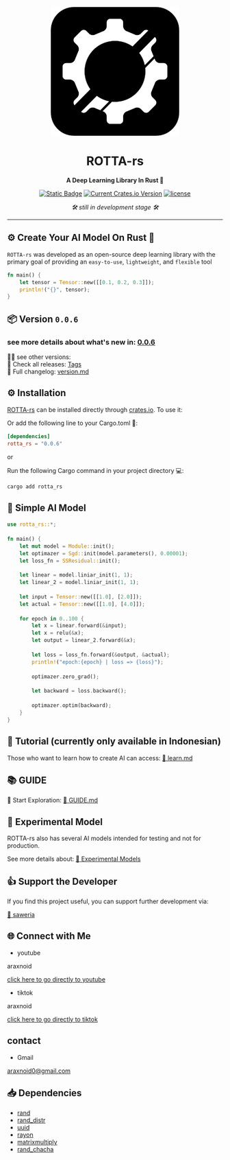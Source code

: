 <div align="center">

<img width="300px" src="https://github.com/araxnoid-code/ROTTA-rs/blob/main/assets/rotta_logo.png?raw=true">
<!-- ![ROTTA Logo](https://github.com/araxnoid-code/ROTTA-rs/blob/main/assets/rotta_logo.png?raw=true) -->

# ROTTA-rs  
**A Deep Learning Library In Rust 🦀**

[<img alt="Static Badge" src="https://img.shields.io/badge/discord-ROTTA_rs-%235a69fc">](https://discord.gg/cgB7jst7mS)
[![Current Crates.io Version](https://img.shields.io/crates/v/rotta_rs.svg)](https://crates.io/crates/rotta_rs)
[![license](https://shields.io/badge/license-Apache--2.0-blue)](https://github.com/araxnoid-code/ROTTA-rs/blob/main/LICENSE)




*🛠️ still in development stage 🛠️*
</div>

---

## ⚙️ Create Your AI Model On Rust 🦀
`ROTTA-rs` was developed as an open-source deep learning library with the primary goal of providing an `easy-to-use`, `lightweight`, and `flexible` tool

```rust
fn main() {
    let tensor = Tensor::new([[0.1, 0.2, 0.3]]);
    println!("{}", tensor);
}
```

## 📦 Version `0.0.6`
### see more details about what's new in: [0.0.6](https://github.com/araxnoid-code/ROTTA-rs/releases/tag/0.0.6)


🧑‍💻 see other versions: </br>
📌 Check all releases: [Tags](https://github.com/araxnoid-code/ROTTA-rs/tags)  
📜 Full changelog: [version.md](https://github.com/araxnoid-code/ROTTA-rs/blob/main/version.md)



## ⚙️ Installation

[ROTTA-rs](https://crates.io/crates/rotta_rs) can be installed directly through [crates.io](https://crates.io).
To use it:

Or add the following line to your Cargo.toml 📁:
```toml
[dependencies]
rotta_rs = "0.0.6"
```
or

Run the following Cargo command in your project directory 💻️:
```sh
cargo add rotta_rs
```

## 🧠 Simple AI Model
```rust
use rotta_rs::*;

fn main() {
    let mut model = Module::init();
    let optimazer = Sgd::init(model.parameters(), 0.00001);
    let loss_fn = SSResidual::init();

    let linear = model.liniar_init(1, 1);
    let linear_2 = model.liniar_init(1, 1);

    let input = Tensor::new([[1.0], [2.0]]);
    let actual = Tensor::new([[1.0], [4.0]]);

    for epoch in 0..100 {
        let x = linear.forward(&input);
        let x = relu(&x);
        let output = linear_2.forward(&x);

        let loss = loss_fn.forward(&output, &actual);
        println!("epoch:{epoch} | loss => {loss}");

        optimazer.zero_grad();

        let backward = loss.backward();

        optimazer.optim(backward);
    }
}
```

## 🏫 Tutorial (currently only available in Indonesian)
Those who want to learn how to create AI can access: [📔 learn.md](https://github.com/araxnoid-code/ROTTA-rs/blob/main/book/learn.md)


## 📚 GUIDE
📘 Start Exploration: 
[🧭 GUIDE.md](https://github.com/araxnoid-code/ROTTA-rs/blob/main/book/guide.md)

## 🤖 Experimental Model
ROTTA-rs also has several AI models intended for testing and not for production.

See more details about: [🤖 Experimental Models](https://github.com/araxnoid-code/ROTTA-rs/blob/main/experimental_model)


## 👍️ Support the Developer
If you find this project useful, you can support further development via:

[🔗 saweria](https://saweria.co/araxnoid)

## 🌐 Connect with Me
- youtube

araxnoid

[click here to go directly to youtube](https://www.youtube.com/@araxnoid-v5o)

- tiktok

araxnoid

[click here to go directly to tiktok](https://www.tiktok.com/@araxnoid_code)

## contact
- Gmail

araxnoid0@gmail.com

## 📥 Dependencies
- [rand](https://crates.io/crates/rand)
- [rand_distr](https://crates.io/crates/rand_distr)
- [uuid](https://crates.io/crates/uuid)
- [rayon](https://crates.io/crates/rayon)
- [matrixmultiply](https://crates.io/crates/matrixmultiply)
- [rand_chacha](https://crates.io/crates/rand_chacha)
